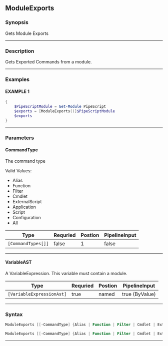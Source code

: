
ModuleExports
-------------
### Synopsis
Gets Module Exports

---
### Description

Gets Exported Commands from a module.

---
### Examples
#### EXAMPLE 1
```PowerShell
{
    $PipeScriptModule = Get-Module PipeScript
    $exports = [ModuleExports()]$PipeScriptModule
    $exports
}
```

---
### Parameters
#### **CommandType**

The command type



Valid Values:

* Alias
* Function
* Filter
* Cmdlet
* ExternalScript
* Application
* Script
* Configuration
* All



|Type                  |Requried|Postion|PipelineInput|
|----------------------|--------|-------|-------------|
|```[CommandTypes[]]```|false   |1      |false        |
---
#### **VariableAST**

A VariableExpression.  This variable must contain a module.



|Type                         |Requried|Postion|PipelineInput |
|-----------------------------|--------|-------|--------------|
|```[VariableExpressionAst]```|true    |named  |true (ByValue)|
---
### Syntax
```PowerShell
ModuleExports [[-CommandType] {Alias | Function | Filter | Cmdlet | ExternalScript | Application | Script | Configuration | All}] [<CommonParameters>]
```
```PowerShell
ModuleExports [[-CommandType] {Alias | Function | Filter | Cmdlet | ExternalScript | Application | Script | Configuration | All}] -VariableAST <VariableExpressionAst> [<CommonParameters>]
```
---


